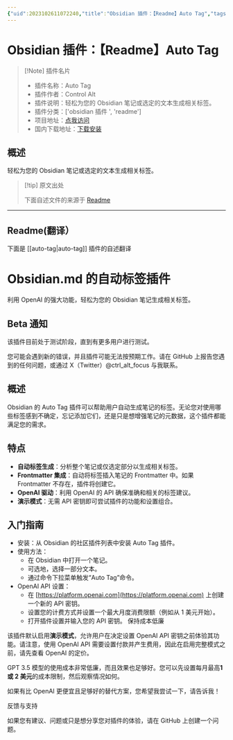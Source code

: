 ```yaml
---
{"uid":2023102611072240,"title":"Obsidian 插件：【Readme】Auto Tag","tags":["obsidian插件","readme"],"description":"轻松为您的Obsidian笔记或选定的文本生成相关标签。","author":"AI","type":"readme","draft":false,"editable":false,"modified":20230101000000,"dg-publish":true,"permalink":"/lake-of-knowledge/10-obsidian/obsidian/readme/auto-tag-readme/","dgPassFrontmatter":true}
---
```



# Obsidian 插件：【Readme】Auto Tag

> [!Note] 插件名片
> - 插件名称：Auto Tag
> - 插件作者：Control Alt
> - 插件说明：轻松为您的 Obsidian 笔记或选定的文本生成相关标签。
> - 插件分类：['obsidian 插件 ', 'readme']
> - 项目地址：[点我访问](https://github.com/CtrlAltFocus/obsidian-plugin-auto-tag)
> - 国内下载地址：[下载安装](https://pkmer.cn/products/plugin/pluginMarket/?auto-tag)

## 概述

轻松为您的 Obsidian 笔记或选定的文本生成相关标签。

> [!tip] 原文出处
>
>下面自述文件的来源于 [Readme](https://ghproxy.net/https://raw.githubusercontent.com/CtrlAltFocus/obsidian-plugin-auto-tag/main/README.md)
>

---

## Readme(翻译）

下面是 [[auto-tag\|auto-tag]] 插件的自述翻译

# Obsidian.md 的自动标签插件

利用 OpenAI 的强大功能，轻松为您的 Obsidian 笔记生成相关标签。

## Beta 通知

该插件目前处于测试阶段，直到有更多用户进行测试。

您可能会遇到新的错误，并且插件可能无法按预期工作。请在 GitHub 上报告您遇到的任何问题，或通过 X（Twitter）@ctrl_alt_focus 与我联系。

## 概述

Obsidian 的 Auto Tag 插件可以帮助用户自动生成笔记的标签。无论您对使用哪些标签感到不确定，忘记添加它们，还是只是想增强笔记的元数据，这个插件都能满足您的需求。

## 特点

- **自动标签生成**：分析整个笔记或仅选定部分以生成相关标签。
- **Frontmatter 集成**：自动将标签插入笔记的 Frontmatter 中。如果 Frontmatter 不存在，插件将创建它。
- **OpenAI 驱动**：利用 OpenAI 的 API 确保准确和相关的标签建议。
- **演示模式**：无需 API 密钥即可尝试插件的功能和设置组合。

## 入门指南

- 安装：从 Obsidian 的社区插件列表中安装 Auto Tag 插件。
- 使用方法：
  - 在 Obsidian 中打开一个笔记。
  - 可选地，选择一部分文本。
  - 通过命令下拉菜单触发“Auto Tag”命令。
- OpenAI API 设置：
  - 在 [https://platform.openai.com](https://platform.openai.com) 上创建一个新的 API 密钥。
  - 设置您的计费方式并设置一个最大月度消费限额（例如从 1 美元开始）。
  - 打开插件设置并输入您的 API 密钥。
保持成本低廉

该插件默认启用**演示模式**，允许用户在决定设置 OpenAI API 密钥之前体验其功能。请注意，使用 OpenAI API 需要设置付款并产生费用，因此在启用完整模式之前，请先查看 OpenAI 的定价。

GPT 3.5 模型的使用成本非常低廉，而且效果也足够好。您可以先设置每月最高**1 或 2 美元**的成本限制，然后观察情况如何。

如果有比 OpenAI 更便宜且足够好的替代方案，您希望我尝试一下，请告诉我！

反馈与支持

如果您有建议、问题或只是想分享您对插件的体验，请在 GitHub 上创建一个问题。
